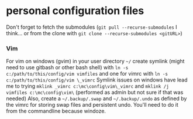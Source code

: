 # personal configuration files
Don't forget to fetch the submodules (`git pull --recurse-submodules` I think... or from the clone with `git clone --recurse-submodules <gitURL>`)

### Vim
For vim on windows (gvim) in your user directory `~/` create symlink (might need to use gitbash or other bash shell) with `ln -s c:/path/to/this/config/vim vimfiles` and one for vimrc with `ln -s c:/path/to/this/config/vim \_vimrc`
Symlink issues on windows have lead me to trying `mklink _vimrc c:\mc\config\vim\_vimrc` and `mklink /j vimfiles c:\mc\config\vim\` (performed as admin but not sure if that was needed)
Also, create a `~/.backup/.swap` and `~/.backup/.undo` as defined by the vimrc for storing swap files and persistent undo. You'll need to do it from the commandline because windoze.

